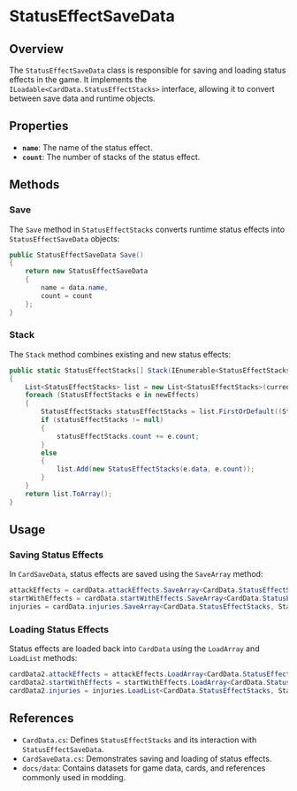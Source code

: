 # StatusEffectSaveData

## Overview
The `StatusEffectSaveData` class is responsible for saving and loading status effects in the game. It implements the `ILoadable<CardData.StatusEffectStacks>` interface, allowing it to convert between save data and runtime objects.

## Properties
- **`name`**: The name of the status effect.
- **`count`**: The number of stacks of the status effect.

## Methods

### Save
The `Save` method in `StatusEffectStacks` converts runtime status effects into `StatusEffectSaveData` objects:

```csharp
public StatusEffectSaveData Save()
{
    return new StatusEffectSaveData
    {
        name = data.name,
        count = count
    };
}
```

### Stack
The `Stack` method combines existing and new status effects:

```csharp
public static StatusEffectStacks[] Stack(IEnumerable<StatusEffectStacks> currentEffects, IEnumerable<StatusEffectStacks> newEffects)
{
    List<StatusEffectStacks> list = new List<StatusEffectStacks>(currentEffects);
    foreach (StatusEffectStacks e in newEffects)
    {
        StatusEffectStacks statusEffectStacks = list.FirstOrDefault((StatusEffectStacks a) => a.data == e.data);
        if (statusEffectStacks != null)
        {
            statusEffectStacks.count += e.count;
        }
        else
        {
            list.Add(new StatusEffectStacks(e.data, e.count));
        }
    }
    return list.ToArray();
}
```

## Usage

### Saving Status Effects
In `CardSaveData`, status effects are saved using the `SaveArray` method:

```csharp
attackEffects = cardData.attackEffects.SaveArray<CardData.StatusEffectStacks, StatusEffectSaveData>();
startWithEffects = cardData.startWithEffects.SaveArray<CardData.StatusEffectStacks, StatusEffectSaveData>();
injuries = cardData.injuries.SaveArray<CardData.StatusEffectStacks, StatusEffectSaveData>();
```

### Loading Status Effects
Status effects are loaded back into `CardData` using the `LoadArray` and `LoadList` methods:

```csharp
cardData2.attackEffects = attackEffects.LoadArray<CardData.StatusEffectStacks, StatusEffectSaveData>();
cardData2.startWithEffects = startWithEffects.LoadArray<CardData.StatusEffectStacks, StatusEffectSaveData>();
cardData2.injuries = injuries.LoadList<CardData.StatusEffectStacks, StatusEffectSaveData>();
```

## References
- `CardData.cs`: Defines `StatusEffectStacks` and its interaction with `StatusEffectSaveData`.
- `CardSaveData.cs`: Demonstrates saving and loading of status effects.
- `docs/data`: Contains datasets for game data, cards, and references commonly used in modding.